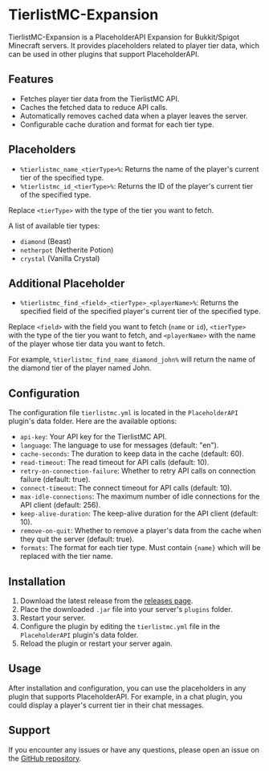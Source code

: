 # TierlistMC-Expansion

TierlistMC-Expansion is a PlaceholderAPI Expansion for Bukkit/Spigot Minecraft servers. It provides placeholders related
to player tier data, which can be used in other plugins that support PlaceholderAPI.

## Features

- Fetches player tier data from the TierlistMC API.
- Caches the fetched data to reduce API calls.
- Automatically removes cached data when a player leaves the server.
- Configurable cache duration and format for each tier type.

## Placeholders

- `%tierlistmc_name_<tierType>%`: Returns the name of the player's current tier of the specified type.
- `%tierlistmc_id_<tierType>%`: Returns the ID of the player's current tier of the specified type.

Replace `<tierType>` with the type of the tier you want to fetch.

A list of available tier types:
  - `diamond` (Beast)
  - `netherpot` (Netherite Potion)
  - `crystal` (Vanilla Crystal)

## Additional Placeholder

- `%tierlistmc_find_<field>_<tierType>_<playerName>%`: Returns the specified field of the specified player's current
  tier of the specified type.

Replace `<field>` with the field you want to fetch (`name` or `id`), `<tierType>` with the type of the tier you want to
fetch, and `<playerName>` with the name of the player whose tier data you want to fetch.

For example, `%tierlistmc_find_name_diamond_john%` will return the name of the diamond tier of the player named John.

## Configuration

The configuration file `tierlistmc.yml` is located in the `PlaceholderAPI` plugin's data folder. Here are the available
options:

- `api-key`: Your API key for the TierlistMC API.
- `language`: The language to use for messages (default: "en").
- `cache-seconds`: The duration to keep data in the cache (default: 60).
- `read-timeout`: The read timeout for API calls (default: 10).
- `retry-on-connection-failure`: Whether to retry API calls on connection failure (default: true).
- `connect-timeout`: The connect timeout for API calls (default: 10).
- `max-idle-connections`: The maximum number of idle connections for the API client (default: 256).
- `keep-alive-duration`: The keep-alive duration for the API client (default: 10).
- `remove-on-quit`: Whether to remove a player's data from the cache when they quit the server (default: true).
- `formats`: The format for each tier type. Must contain `{name}` which will be replaced with the tier name.

## Installation

1. Download the latest release from
   the [releases page](https://github.com/lrdcxdes/TierlistMC-Expansion/releases/latest/download/Expansion-tierlistmc.jar).
2. Place the downloaded `.jar` file into your server's `plugins` folder.
3. Restart your server.
4. Configure the plugin by editing the `tierlistmc.yml` file in the `PlaceholderAPI` plugin's data folder.
5. Reload the plugin or restart your server again.

## Usage

After installation and configuration, you can use the placeholders in any plugin that supports PlaceholderAPI. For
example, in a chat plugin, you could display a player's current tier in their chat messages.

## Support

If you encounter any issues or have any questions, please open an issue on
the [GitHub repository](https://github.com/lrdcxdes/TierlistMC-Expansion/issues).
